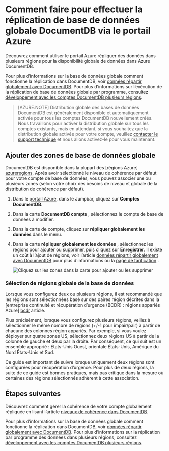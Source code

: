 <properties
    pageTitle="Réplication de base de données globale DocumentDB | Microsoft Azure"
    description="Découvrez comment gérer la réplication globale de votre compte DocumentDB via le portail Azure."
    services="documentdb"
    keywords="base de données globale, réplication"
    documentationCenter=""
    authors="mimig1"
    manager="jhubbard"
    editor="cgronlun"/>

<tags
    ms.service="documentdb"
    ms.workload="data-services"
    ms.tgt_pltfrm="na"
    ms.devlang="na"
    ms.topic="article"
    ms.date="10/17/2016"
    ms.author="mimig"/>

# <a name="how-to-perform-documentdb-global-database-replication-using-the-azure-portal"></a>Comment faire pour effectuer la réplication de base de données globale DocumentDB via le portail Azure

Découvrez comment utiliser le portail Azure répliquer des données dans plusieurs régions pour la disponibilité globale de données dans Azure DocumentDB.

Pour plus d’informations sur la base de données globale comment fonctionne la réplication dans DocumentDB, voir [données répartir globalement avec DocumentDB](documentdb-distribute-data-globally.md). Pour plus d’informations sur l’exécution de la réplication de base de données globale par programme, consultez [développement avec les comptes DocumentDB plusieurs régions](documentdb-developing-with-multiple-regions.md).

> [AZURE.NOTE] Distribution globale des bases de données DocumentDB est généralement disponible et automatiquement activée pour tous les comptes DocumentDB nouvellement créés. Nous travaillons pour activer la distribution globale sur tous les comptes existants, mais en attendant, si vous souhaitez que la distribution globale activée pour votre compte, veuillez [contacter le support technique](https://portal.azure.com/?#blade/Microsoft_Azure_Support/HelpAndSupportBlade) et nous allons activez-le pour vous maintenant.

## <a id="addregion"></a>Ajouter des zones de base de données globale

DocumentDB est disponible dans la plupart des [régions Azure] [azureregions]. Après avoir sélectionné le niveau de cohérence par défaut pour votre compte de base de données, vous pouvez associer une ou plusieurs zones (selon votre choix des besoins de niveau et globale de la distribution de cohérence par défaut).

1. Dans le [portail Azure](https://portal.azure.com/), dans le Jumpbar, cliquez sur **Comptes DocumentDB**.
2. Dans la carte **DocumentDB compte** , sélectionnez le compte de base de données à modifier.
3. Dans la carte de compte, cliquez sur **répliquer globalement les données** dans le menu.
4. Dans la carte **répliquer globalement les données** , sélectionnez les régions pour ajouter ou supprimer, puis cliquez sur **Enregistrer**. Il existe un coût à l’ajout de régions, voir l’article [données répartir globalement avec DocumentDB](documentdb-distribute-data-globally.md) pour plus d’informations ou la [page de tarification](https://azure.microsoft.com/pricing/details/documentdb/) .

    ![Cliquez sur les zones dans la carte pour ajouter ou les supprimer][1]

### <a name="selecting-global-database-regions"></a>Sélection de régions globale de la base de données

Lorsque vous configurez deux ou plusieurs régions, il est recommandé que les régions sont sélectionnées basé sur des paires région décrites dans la [entreprise continuité et récupération d’urgence (BCDR) : régions appariés Azure]  [ bcdr] article.

Plus précisément, lorsque vous configurez plusieurs régions, veillez à sélectionner le même nombre de régions (+/-1 pour impair/pair) à partir de chacune des colonnes région appariés. Par exemple, si vous voulez déployer sur quatre zones US, sélectionnez deux régions US à partir de la colonne de gauche et deux par la droite. Par conséquent, ce qui suit est un ensemble approprié : États-Unis Ouest, orientale États-Unis, Amérique du Nord États-Unis et Sud.

Ce guide est important de suivre lorsque uniquement deux régions sont configurées pour récupération d’urgence. Pour plus de deux régions, la suite de ce guide est bonnes pratiques, mais pas critique dans la mesure où certaines des régions sélectionnés adhèrent à cette association.

<!---
## <a id="selectwriteregion"></a>Select the write region

While all regions associated with your DocumentDB database account can serve reads (both, single item as well as multi-item paginated reads) and queries, only one region can actively receive the write (insert, upsert, replace, delete) requests. To set the active write region, do the following  


1. In the **DocumentDB Account** blade, select the database account to modify.
2. In the account blade, if the **All Settings** blade is not already opened, click **All Settings**.
3. In the **All Settings** blade, click **Write Region Priority**.
    ![Change the write region under DocumentDB Account > Settings > Add/Remove Regions][2]
4. Click and drag regions to order the list of regions. The first region in the list of regions is the active write region.
    ![Change the write region by reordering the region list under DocumentDB Account > Settings > Change Write Regions][3]
-->

## <a id="next"></a>Étapes suivantes

Découvrez comment gérer la cohérence de votre compte globalement répliquée en lisant l’article [niveaux de cohérence dans DocumentDB](documentdb-consistency-levels.md).

Pour plus d’informations sur la base de données globale comment fonctionne la réplication dans DocumentDB, voir [données répartir globalement avec DocumentDB](documentdb-distribute-data-globally.md). Pour plus d’informations sur la réplication par programme des données dans plusieurs régions, consultez [développement avec les comptes DocumentDB plusieurs régions](documentdb-developing-with-multiple-regions.md).

<!--Image references-->
[1]: ./media/documentdb-portal-global-replication/documentdb-add-region.png
[2]: ./media/documentdb-portal-global-replication/documentdb_change_write_region-1.png
[3]: ./media/documentdb-portal-global-replication/documentdb_change_write_region-2.png

<!--Reference style links - using these makes the source content way more readable than using inline links-->
[bcdr]: https://azure.microsoft.com/documentation/articles/best-practices-availability-paired-regions/
[consistency]: https://azure.microsoft.com/documentation/articles/documentdb-consistency-levels/
[azureregions]: https://azure.microsoft.com/en-us/regions/#services
[offers]: https://azure.microsoft.com/en-us/pricing/details/documentdb/

